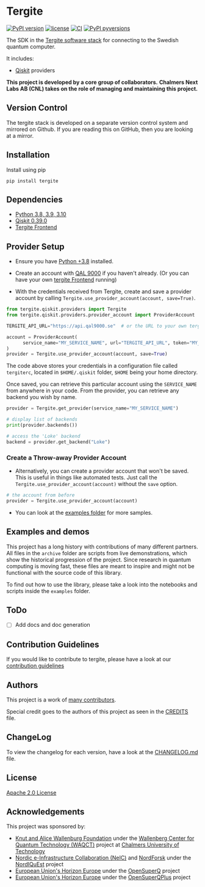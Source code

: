 # Tergite

[![PyPI version](https://badge.fury.io/py/tergite.svg)](https://pypi.python.org/pypi/tergite/) [![license](https://img.shields.io/pypi/l/tergite.svg)](https://pypi.python.org/pypi/tergite/) [![CI](https://github.com/tergite/tergite/actions/workflows/ci.yml/badge.svg)](https://github.com/tergite/tergite/actions) [![PyPI pyversions](https://img.shields.io/pypi/pyversions/tergite.svg)](https://pypi.python.org/pypi/tergite/)  

The SDK in the [Tergite software stack](https://tergite.github.io/) for connecting to the Swedish quantum computer.    

It includes:

- [Qiskit](https://github.com/Qiskit/qiskit) providers

**This project is developed by a core group of collaborators.**
**Chalmers Next Labs AB (CNL) takes on the role of managing and maintaining this project.**

## Version Control

The tergite stack is developed on a separate version control system and mirrored on Github.
If you are reading this on GitHub, then you are looking at a mirror.

## Installation

Install using pip

```shell
pip install tergite
```

## Dependencies

- [Python 3.8, 3.9, 3.10](https://www.python.org/)
- [Qiskit 0.39.0](https://github.com/Qiskit/qiskit)
- [Tergite Frontend](https://github.com/tergite/tergite-frontend)

## Provider Setup

- Ensure you have [Python +3.8](https://www.python.org/) installed.

- Create an account with [QAL 9000](https://www.qal9000.se/) if you haven't already. (Or you can have your own [tergite Frontend](https://github.com/tergite/tergite-frontend) running)

- With the credentials received from Tergite, create and save a provider account by calling `Tergite.use_provider_account(account, save=True)`.

```python
from tergite.qiskit.providers import Tergite
from tergite.qiskit.providers.provider_account import ProviderAccount

TERGITE_API_URL="https://api.qal9000.se"  # or the URL to your own tergite MSS

account = ProviderAccount(
      service_name="MY_SERVICE_NAME", url="TERGITE_API_URL", token="MY_API_TOKEN"
)
provider = Tergite.use_provider_account(account, save=True)
```

The code above stores your credentials in a configuration file called `tergiterc`, located in `$HOME/.qiskit` folder, `$HOME` being your home directory.

Once saved, you can retrieve this particular account using the `SERVICE_NAME` from anywhere in your code. From the provider, you can retrieve any backend you wish by name.

```python
provider = Tergite.get_provider(service_name="MY_SERVICE_NAME")

# display list of backends
print(provider.backends())

# access the 'Loke' backend
backend = provider.get_backend("Loke")
```

### Create a Throw-away Provider Account

- Alternatively, you can create a provider account that won't be saved. This is useful in things like automated tests. Just call the `Tergite.use_provider_account(account)` without the `save` option.

```python
# the account from before
provider = Tergite.use_provider_account(account)
```

- You can look at the [examples folder](./examples) for more samples.

## Examples and demos

This project has a long history with contributions of many different partners. 
All files in the `archive` folder are scripts from live demonstrations, which show the historical progression of the project.
Since research in quantum computing is moving fast, these files are meant to inspire and might not be functional with the source code of this library.

To find out how to use the library, please take a look into the notebooks and scripts inside the `examples` folder.

## ToDo

- [ ] Add docs and doc generation

## Contribution Guidelines

If you would like to contribute to tergite, please have a look at our [contribution guidelines](./CONTRIBUTING.md)

## Authors

This project is a work of [many contributors](https://github.com/tergite/tergite/graphs/contributors).

Special credit goes to the authors of this project as seen in the [CREDITS](./CREDITS.md) file.

## ChangeLog

To view the changelog for each version, have a look at the [CHANGELOG.md](./CHANGELOG.md) file.

## License

[Apache 2.0 License](./LICENSE.txt)

## Acknowledgements

This project was sponsored by:

- [Knut and Alice Wallenburg Foundation](https://kaw.wallenberg.org/en) under the [Wallenberg Center for Quantum Technology (WAQCT)](https://www.chalmers.se/en/centres/wacqt/) project at [Chalmers University of Technology](https://www.chalmers.se)
- [Nordic e-Infrastructure Collaboration (NeIC)](https://neic.no) and [NordForsk](https://www.nordforsk.org/sv) under the [NordIQuEst](https://neic.no/nordiquest/) project
- [European Union's Horizon Europe](https://research-and-innovation.ec.europa.eu/funding/funding-opportunities/funding-programmes-and-open-calls/horizon-europe_en) under the [OpenSuperQ](https://cordis.europa.eu/project/id/820363) project
- [European Union's Horizon Europe](https://research-and-innovation.ec.europa.eu/funding/funding-opportunities/funding-programmes-and-open-calls/horizon-europe_en) under the [OpenSuperQPlus](https://opensuperqplus.eu/) project
